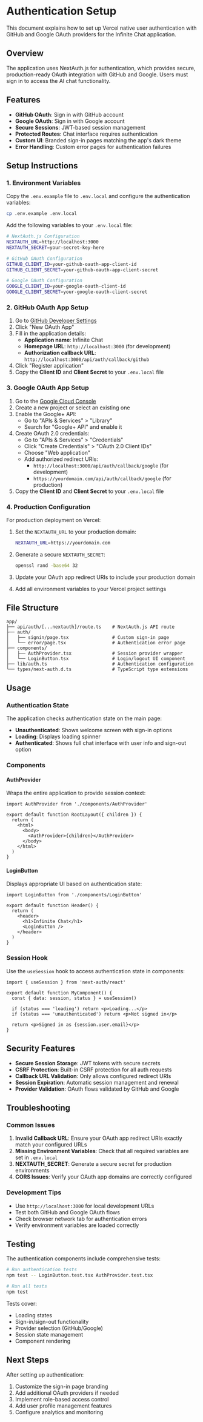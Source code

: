 # Authentication Setup

This document explains how to set up Vercel native user authentication with GitHub and Google OAuth providers for the Infinite Chat application.

## Overview

The application uses NextAuth.js for authentication, which provides secure, production-ready OAuth integration with GitHub and Google. Users must sign in to access the AI chat functionality.

## Features

- **GitHub OAuth**: Sign in with GitHub account
- **Google OAuth**: Sign in with Google account  
- **Secure Sessions**: JWT-based session management
- **Protected Routes**: Chat interface requires authentication
- **Custom UI**: Branded sign-in pages matching the app's dark theme
- **Error Handling**: Custom error pages for authentication failures

## Setup Instructions

### 1. Environment Variables

Copy the `.env.example` file to `.env.local` and configure the authentication variables:

```bash
cp .env.example .env.local
```

Add the following variables to your `.env.local` file:

```bash
# NextAuth.js Configuration
NEXTAUTH_URL=http://localhost:3000
NEXTAUTH_SECRET=your-secret-key-here

# GitHub OAuth Configuration
GITHUB_CLIENT_ID=your-github-oauth-app-client-id
GITHUB_CLIENT_SECRET=your-github-oauth-app-client-secret

# Google OAuth Configuration
GOOGLE_CLIENT_ID=your-google-oauth-client-id
GOOGLE_CLIENT_SECRET=your-google-oauth-client-secret
```

### 2. GitHub OAuth App Setup

1. Go to [GitHub Developer Settings](https://github.com/settings/developers)
2. Click "New OAuth App"
3. Fill in the application details:
   - **Application name**: Infinite Chat
   - **Homepage URL**: `http://localhost:3000` (for development)
   - **Authorization callback URL**: `http://localhost:3000/api/auth/callback/github`
4. Click "Register application"
5. Copy the **Client ID** and **Client Secret** to your `.env.local` file

### 3. Google OAuth App Setup

1. Go to the [Google Cloud Console](https://console.cloud.google.com/)
2. Create a new project or select an existing one
3. Enable the Google+ API:
   - Go to "APIs & Services" > "Library"
   - Search for "Google+ API" and enable it
4. Create OAuth 2.0 credentials:
   - Go to "APIs & Services" > "Credentials"
   - Click "Create Credentials" > "OAuth 2.0 Client IDs"
   - Choose "Web application"
   - Add authorized redirect URIs:
     - `http://localhost:3000/api/auth/callback/google` (for development)
     - `https://yourdomain.com/api/auth/callback/google` (for production)
5. Copy the **Client ID** and **Client Secret** to your `.env.local` file

### 4. Production Configuration

For production deployment on Vercel:

1. Set the `NEXTAUTH_URL` to your production domain:
   ```bash
   NEXTAUTH_URL=https://yourdomain.com
   ```

2. Generate a secure `NEXTAUTH_SECRET`:
   ```bash
   openssl rand -base64 32
   ```

3. Update your OAuth app redirect URIs to include your production domain

4. Add all environment variables to your Vercel project settings

## File Structure

```
app/
├── api/auth/[...nextauth]/route.ts    # NextAuth.js API route
├── auth/
│   ├── signin/page.tsx                # Custom sign-in page
│   └── error/page.tsx                 # Authentication error page
├── components/
│   ├── AuthProvider.tsx               # Session provider wrapper
│   └── LoginButton.tsx                # Login/logout UI component
├── lib/auth.ts                        # Authentication configuration
└── types/next-auth.d.ts               # TypeScript type extensions
```

## Usage

### Authentication State

The application checks authentication state on the main page:

- **Unauthenticated**: Shows welcome screen with sign-in options
- **Loading**: Displays loading spinner
- **Authenticated**: Shows full chat interface with user info and sign-out option

### Components

#### AuthProvider
Wraps the entire application to provide session context:

```tsx
import AuthProvider from './components/AuthProvider'

export default function RootLayout({ children }) {
  return (
    <html>
      <body>
        <AuthProvider>{children}</AuthProvider>
      </body>
    </html>
  )
}
```

#### LoginButton
Displays appropriate UI based on authentication state:

```tsx
import LoginButton from './components/LoginButton'

export default function Header() {
  return (
    <header>
      <h1>Infinite Chat</h1>
      <LoginButton />
    </header>
  )
}
```

### Session Hook

Use the `useSession` hook to access authentication state in components:

```tsx
import { useSession } from 'next-auth/react'

export default function MyComponent() {
  const { data: session, status } = useSession()

  if (status === 'loading') return <p>Loading...</p>
  if (status === 'unauthenticated') return <p>Not signed in</p>

  return <p>Signed in as {session.user.email}</p>
}
```

## Security Features

- **Secure Session Storage**: JWT tokens with secure secrets
- **CSRF Protection**: Built-in CSRF protection for all auth requests
- **Callback URL Validation**: Only allows configured redirect URIs
- **Session Expiration**: Automatic session management and renewal
- **Provider Validation**: OAuth flows validated by GitHub and Google

## Troubleshooting

### Common Issues

1. **Invalid Callback URL**: Ensure your OAuth app redirect URIs exactly match your configured URLs
2. **Missing Environment Variables**: Check that all required variables are set in `.env.local`
3. **NEXTAUTH_SECRET**: Generate a secure secret for production environments
4. **CORS Issues**: Verify your OAuth app domains are correctly configured

### Development Tips

- Use `http://localhost:3000` for local development URLs
- Test both GitHub and Google OAuth flows
- Check browser network tab for authentication errors
- Verify environment variables are loaded correctly

## Testing

The authentication components include comprehensive tests:

```bash
# Run authentication tests
npm test -- LoginButton.test.tsx AuthProvider.test.tsx

# Run all tests
npm test
```

Tests cover:
- Loading states
- Sign-in/sign-out functionality  
- Provider selection (GitHub/Google)
- Session state management
- Component rendering

## Next Steps

After setting up authentication:

1. Customize the sign-in page branding
2. Add additional OAuth providers if needed
3. Implement role-based access control
4. Add user profile management features
5. Configure analytics and monitoring